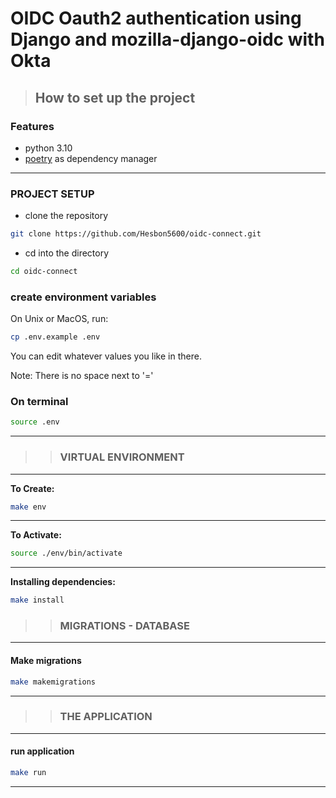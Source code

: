 # OIDC Oauth2 authentication using Django and mozilla-django-oidc with Okta

> ## How to set up the project

### Features

- python 3.10
- [poetry](https://python-poetry.org/docs/) as dependency manager

---

### PROJECT SETUP

- clone the repository

```bash
git clone https://github.com/Hesbon5600/oidc-connect.git
```

- cd into the directory

```bash
cd oidc-connect
```

### create environment variables

  On Unix or MacOS, run:

```bash
cp .env.example .env
```

You can edit whatever values you like in there.

Note: There is no space next to '='

### On terminal

```bash
source .env
```

---

> > ### VIRTUAL ENVIRONMENT

---

**To Create:**

```bash
make env
```

---

**To Activate:**

```bash
source ./env/bin/activate
```

---

**Installing dependencies:**

```bash
make install
```

> > ### MIGRATIONS - DATABASE

---

#### Make migrations

```bash
make makemigrations
```

---

> > ### THE APPLICATION

---

#### run application

```bash
make run
```

---

